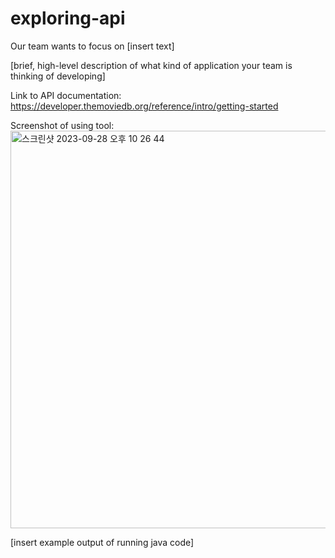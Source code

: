 # exploring-api

Our team wants to focus on [insert text]

[brief, high-level description of what kind of application your team is thinking of developing]

Link to API documentation: https://developer.themoviedb.org/reference/intro/getting-started

Screenshot of using tool: <img width="636" alt="스크린샷 2023-09-28 오후 10 26 44" src="https://github.com/yenahlee/exploring-api/assets/115498964/f00008cc-2ad6-43dd-bf98-46dbb2f3ffb3">


[insert example output of running java code]

